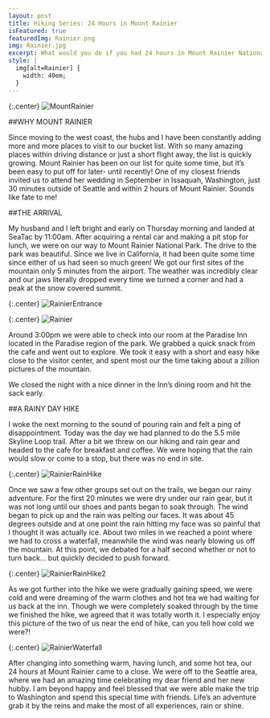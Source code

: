 ```yaml
---
layout: post
title: Hiking Series: 24 Hours in Mount Rainier
isFeatured: true
featuredImg: Rainier.png
img: Rainier.jpg
excerpt: What would you do if you had 24 hours in Mount Rainier National Park?
style: |
  img[alt=Rainier] {
    width: 40em;
  }
---
```


{:.center}
![MountRainier](/assets/images/MountRainier.jpg "MountRainier")

##WHY MOUNT RAINIER

Since moving to the west coast, the hubs and I have been constantly adding more and more places to visit to our bucket list. With so many amazing places within driving distance or just a short flight away, the list is quickly growing. Mount Rainier has been on our list for quite some time, but it’s been easy to put off for later- until recently! One of my closest friends invited us to attend her wedding in September in Issaquah, Washington, just 30 minutes outside of Seattle and within 2 hours of Mount Rainier. Sounds like fate to me!


##THE ARRIVAL

My husband and I left bright and early on Thursday morning and landed at SeaTac by 11:00am.  After acquiring a rental car and making a pit stop for lunch, we were on our way to Mount Rainier National Park. The drive to the park was beautiful.  Since we live in California, it had been quite some time since either of us had seen so much green!  We got our first sites of the mountain only 5 minutes from the airport. The weather was incredibly clear and our jaws literally dropped every time we turned a corner and had a peak at the snow covered summit. 


{:.center}
![RainierEntrance](/assets/images/RainierEntrance.jpg "RainierEntrance")


{:.center}
![Rainier](/assets/images/Rainier.jpg "Rainier")

Around 3:00pm we were able to check into our room at the Paradise Inn located in the Paradise region of the park.  We grabbed a quick snack from the cafe and went out to explore. We took it easy with a short and easy hike close to the visitor center, and spent most our the time taking about a zillion pictures of the mountain. 

We closed the night with a nice dinner in the Inn’s dining room and hit the sack early.

##A RAINY DAY HIKE

I woke the next morning to the sound of pouring rain and felt a ping of disappointment. Today was the day we had planned to do the 5.5 mile Skyline Loop trail. After a bit we threw on our hiking and rain gear and headed to the cafe for breakfast and coffee.  We were hoping that the rain would slow or come to a stop, but there was no end in site. 


{:.center}
![RainierRainHike](/assets/images/RainierRainHike.jpg "RainierRainHike")

Once we saw a few other groups set out on the trails, we began our rainy adventure. For the first 20 minutes we were dry under our rain gear, but it was not long until our shoes and pants began to soak through.  The wind began to pick up and the rain was pelting our faces.  It was about 45 degrees outside and at one point the rain hitting my face was so painful that I thought it was actually ice. About two miles in we reached a point where we had to cross a waterfall, meanwhile the wind was nearly blowing us off the mountain. At this point, we debated for a half second whether or not to turn back… but quickly decided to push forward. 


{:.center}
![RainierRainHike2](/assets/images/RainierRainHike2.jpg "RainierRainHike2")

As we got further into the hike we were gradually gaining speed, we were cold and were dreaming of the warm clothes and hot tea we had waiting for us back at the inn. Though we were completely soaked through by the time we finished the hike, we agreed that it was totally worth it. I especially enjoy this picture of the two of us near the end of hike, can you tell how cold we were?!


{:.center}
![RainierWaterfall](/assets/images/RainierWaterfall.jpg "RainierWaterfall")

After changing into something warm, having lunch, and some hot tea, our 24 hours at Mount Rainier came to a close. We were off to the Seattle area, where we had an amazing time celebrating my dear friend and her new hubby.  I am beyond happy and feel blessed that we were able make the trip to Washington and spend this special time with friends. Life’s an adventure grab it by the reins and make the most of all experiences, rain or shine.
